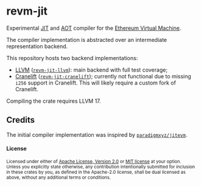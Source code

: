 # revm-jit

Experimental [JIT] and [AOT] compiler for the [Ethereum Virtual Machine][EVM].

The compiler implementation is abstracted over an intermediate representation backend.

This repository hosts two backend implementations:

- [LLVM] ([`revm-jit-llvm`]): main backend with full test coverage;
- [Cranelift] ([`revm-jit-cranelift`]); currently not functional due to missing `i256` support in Cranelift. This will likely require a custom fork of Cranelift.

Compiling the crate requires LLVM 17.

[JIT]: https://en.wikipedia.org/wiki/Just-in-time_compilation
[AOT]: https://en.wikipedia.org/wiki/Ahead-of-time_compilation
[EVM]: https://ethereum.org/en/developers/docs/evm/
[LLVM]: https://llvm.org/
[`revm-jit-llvm`]: /crates/revm-jit-llvm
[Cranelift]: https://cranelift.dev/
[`revm-jit-cranelift`]: /crates/revm-jit-cranelift

## Credits

The initial compiler implementation was inspired by [`paradigmxyz/jitevm`](https://github.com/paradigmxyz/jitevm).

#### License

<sup>
Licensed under either of <a href="LICENSE-APACHE">Apache License, Version
2.0</a> or <a href="LICENSE-MIT">MIT license</a> at your option.
</sup>

<br>

<sub>
Unless you explicitly state otherwise, any contribution intentionally submitted
for inclusion in these crates by you, as defined in the Apache-2.0 license,
shall be dual licensed as above, without any additional terms or conditions.
</sub>
